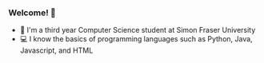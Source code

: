 ### Welcome! 👋

- 🏫 I'm a third year Computer Science student at Simon Fraser University
- 💻 I know the basics of programming languages such as Python, Java, Javascript, and HTML
